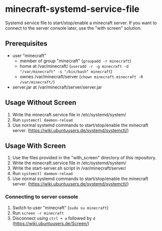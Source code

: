 # minecraft-systemd-service-file
Systemd service file to start/stop/enable a minecraft server. If you want to connect to the server console later, use the "with screen" solution.

## Prerequisites
* user "minecraft"
  * member of group "minecraft" (`groupadd -r minecraft`)
  * home at /var/minecraft/ (`useradd -r -g minecraft -d "/var/minecraft" -s "/bin/bash" minecraft`)
  * ownes /var/minecraft/server (`chown minecraft.minecraft -R /var/minecraft/`)
* server.jar at /var/minecraft/server/server.jar

## Usage Without Screen
1. Write the minecraft.service file in /etc/systemd/system/
1. Run `systemctl daemon-reload`
1. Use normal systemd commands to start/stop/enable the minecraft server. (https://wiki.ubuntuusers.de/systemd/systemctl/)

## Usage With Screen
1. Use the files provided in the "with_screen" directory of this repository.
1. Write the minecraft.service file in /etc/systemd/system/
1. Write the start-server.sh script in /var/minecraft/server/
1. Run `systemctl daemon-reload`
1. Use normal systemd commands to start/stop/enable the minecraft server. (https://wiki.ubuntuusers.de/systemd/systemctl/)

### Connecting to server console
1. Switch to user "minecraft" (`sudo su minecraft`)
1. Run `screen -r minecraft`
1. Disconnect using `ctrl + a` followed by `d` (https://wiki.ubuntuusers.de/Screen/)

